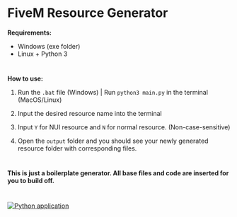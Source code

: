 # FiveM Resource Generator

__Requirements:__

- Windows (exe folder)
- Linux + Python 3

#

__How to use:__

1. Run the `.bat` file (Windows) | Run `python3 main.py` in the terminal (MacOS/Linux)

2. Input the desired resource name into the terminal

3. Input `Y` for NUI resource and `N` for normal resource. (Non-case-sensitive)

4. Open the `output` folder and you should see your newly generated resource folder with corresponding files.

#

__This is just a boilerplate generator. All base files and code are inserted for you to build off.__

#

[![Python application](https://github.com/PRJCT-SUBLIMINAL/fivem-boilerplate-generator/actions/workflows/python-app.yml/badge.svg)](https://github.com/PRJCT-SUBLIMINAL/fivem-boilerplate-generator/actions/workflows/python-app.yml)
